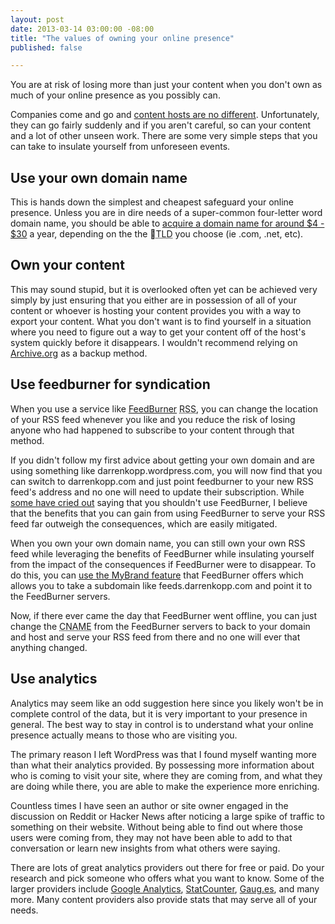 ---layout: postdate: 2013-03-14 03:00:00 -08:00title: "The values of owning your online presence"published: false---<p class="jumbotron">You are at risk of losing more than just your content when you don't own as much of your online presence as you possibly can.</p>Companies come and go and [content hosts are no different](http://blog.posterous.com/thanks-from-posterous). Unfortunately, they can go fairly suddenly and if you aren't careful, so can your content and a lot of other unseen work. There are some very simple steps that you can take to insulate yourself from unforeseen events.## Use your own domain nameThis is hands down the simplest and cheapest safeguard your online presence. Unless you are in dire needs of a super-common four-letter word domain name, you should be able to [acquire a domain name for around $4 - $30](http://www.namecheap.com/?aff=47213) a year, depending on the the <abbr title="Top Level Domain">TLD</abbr> you choose (ie .com, .net, etc).## Own your contentThis may sound stupid, but it is overlooked often yet can be achieved very simply by just ensuring that you either are in possession of all of your content or whoever is hosting your content provides you with a way to export your content. What you don't want is to find yourself in a situation where you need to figure out a way to get your content off of the host's system quickly before it disappears. I wouldn't recommend relying on [Archive.org](http://archive.org/web/web.php) as a backup method.## Use feedburner for syndicationWhen you use a service like [FeedBurner](http://feedburner.com) <abbr title="Really Simple Syndication">RSS</abbr>, you can change the location of your RSS feed whenever you like and you reduce the risk of losing anyone who had happened to subscribe to your content through that method. If you didn't follow my first advice about getting your own domain and are using something like darrenkopp.wordpress.com, you will now find that you can switch to darrenkopp.com and just point feedburner to your new RSS feed's address and no one will need to update their subscription. While [some have cried out](http://www.garron.me/blog/why-you-should-not-use-feedburner.html) saying that you shouldn't use FeedBurner, I believe that the benefits that you can gain from using FeedBurner to serve your RSS feed far outweigh the consequences, which are easily mitigated.When you own your own domain name, you can still own your own RSS feed while leveraging the benefits of FeedBurner while insulating yourself from the impact of the consequences if FeedBurner were to disappear. To do this, you can [use the MyBrand feature](http://support.google.com/feedburner/answer/79590?hl=en) that FeedBurner offers which allows you to take a subdomain like feeds.darrenkopp.com and point it to the FeedBurner servers.Now, if there ever came the day that FeedBurner went offline, you can just change the <abbr title="Canonical Name record, because that really helped, right? CNAME is like an alias for another domain name">CNAME</abbr> from the FeedBurner servers to back to your domain and host and serve your RSS feed from there and no one will ever that anything changed.## Use analyticsAnalytics may seem like an odd suggestion here since you likely won't be in complete control of the data, but it  is very important to your presence in general. The best way to stay in control is to understand what your online presence actually means to those who are visiting you. The primary reason I left WordPress was that I found myself wanting more than what their analytics provided. By possessing more information about who is coming to visit your site, where they are coming from, and what they are doing while there, you are able to make the experience more enriching.Countless times I have seen an author or site owner engaged in the discussion on Reddit or Hacker News after noticing a large spike of traffic to something on their website. Without being able to find out where those users were coming from, they may not have been able to add to that conversation or learn new insights from what others were saying.There are lots of great analytics providers out there for free or paid. Do your research and pick someone who offers what you want to know. Some of the larger providers include [Google Analytics](http://www.google.com/analytics/), [StatCounter](http://statcounter.com/free-web-stats/), [Gaug.es](http://get.gaug.es/), and many more. Many content providers also provide stats that may serve all of your needs.